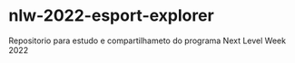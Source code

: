 # nlw-2022-esport-explorer
Repositorio para estudo e compartilhameto do programa Next Level Week 2022
